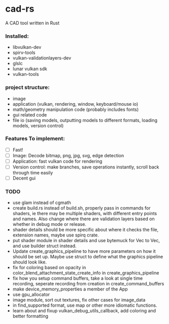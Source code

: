 # cad-rs

A CAD tool written in Rust

### Installed:
* libvulkan-dev
* spirv-tools
* vulkan-validationlayers-dev
* glslc
* lunar vulkan sdk
* vulkan-tools

### project structure:

- image
- application (vulkan, rendering, window, keyboard/mouse io)
- math/geometry manipulation code (probably includes fonts)
- gui related code
- file io (saving models, outputting models to different formats, loading models, version control)

### Features To implement:
- [ ] Fast!
- [ ] Image: Decode bitmap, png, jpg, svg, edge detection
- [ ] Application: fast vulkan code for rendering 
- [ ] Version control: make branches, save operations instantly, scroll back through time easily
- [ ] Decent gui 

### TODO
- use glam instead of cgmath
- create build.rs instead of build.sh, properly pass in commands for shaders, ie there may be multiple shaders, with different entry points and names. Also change where there are validation layers based on whether in debug mode or release.
- shader details should be more specific about where it checks the file, extension names, maybe use spirq crate.
- put shader module in shader details and use bytemuck for Vec<u8> to Vec<u32>, and use builder struct instead.
- Update create_graphics_pipeline to have more parameters on how it should be set up. Maybe use struct to define what the graphics pipeline should look like.
- fix for coloring based on opacity in color_blend_attachment_state_create_info in create_graphics_pipeline
- fix how you setup command buffers, take a look at single time recording, seperate recording from creation in create_command_buffers
- make device_memory_properties a member of the App
- use gpu_allocator
- image module, sort out textures, fix other cases for image_data
- in find_supported format, use map or other more idiomatic functions.
- learn about and fixup vulkan_debug_utils_callback, add coloring and better formatting

